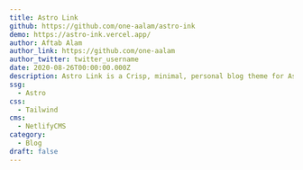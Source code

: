 ```yaml
---
title: Astro Link
github: https://github.com/one-aalam/astro-ink
demo: https://astro-ink.vercel.app/
author: Aftab Alam
author_link: https://github.com/one-aalam
author_twitter: twitter_username
date: 2020-08-26T00:00:00.000Z
description: Astro Link is a Crisp, minimal, personal blog theme for Astro
ssg:
  - Astro
css:
  - Tailwind
cms:
  - NetlifyCMS
category:
  - Blog
draft: false
---
```

